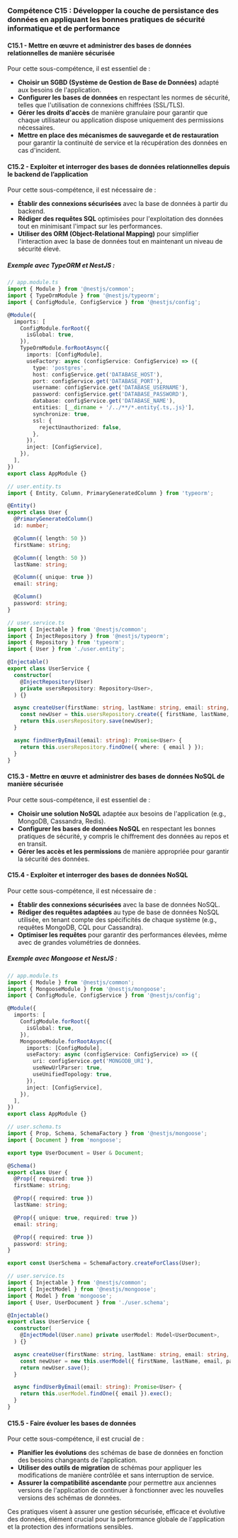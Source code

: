 ### Compétence C15 : Développer la couche de persistance des données en appliquant les bonnes pratiques de sécurité informatique et de performance

#### C15.1 - Mettre en œuvre et administrer des bases de données relationnelles de manière sécurisée
Pour cette sous-compétence, il est essentiel de :
- **Choisir un SGBD (Système de Gestion de Base de Données)** adapté aux besoins de l'application.
- **Configurer les bases de données** en respectant les normes de sécurité, telles que l'utilisation de connexions chiffrées (SSL/TLS).
- **Gérer les droits d'accès** de manière granulaire pour garantir que chaque utilisateur ou application dispose uniquement des permissions nécessaires.
- **Mettre en place des mécanismes de sauvegarde et de restauration** pour garantir la continuité de service et la récupération des données en cas d'incident.

#### C15.2 - Exploiter et interroger des bases de données relationnelles depuis le backend de l’application
Pour cette sous-compétence, il est nécessaire de :
- **Établir des connexions sécurisées** avec la base de données à partir du backend.
- **Rédiger des requêtes SQL** optimisées pour l'exploitation des données tout en minimisant l'impact sur les performances.
- **Utiliser des ORM (Object-Relational Mapping)** pour simplifier l'interaction avec la base de données tout en maintenant un niveau de sécurité élevé.

##### Exemple avec TypeORM et NestJS :

```typescript
// app.module.ts
import { Module } from '@nestjs/common';
import { TypeOrmModule } from '@nestjs/typeorm';
import { ConfigModule, ConfigService } from '@nestjs/config';

@Module({
  imports: [
    ConfigModule.forRoot({
      isGlobal: true,
    }),
    TypeOrmModule.forRootAsync({
      imports: [ConfigModule],
      useFactory: async (configService: ConfigService) => ({
        type: 'postgres',
        host: configService.get('DATABASE_HOST'),
        port: configService.get('DATABASE_PORT'),
        username: configService.get('DATABASE_USERNAME'),
        password: configService.get('DATABASE_PASSWORD'),
        database: configService.get('DATABASE_NAME'),
        entities: [__dirname + '/../**/*.entity{.ts,.js}'],
        synchronize: true,
        ssl: {
          rejectUnauthorized: false,
        },
      }),
      inject: [ConfigService],
    }),
  ],
})
export class AppModule {}
```

```typescript
// user.entity.ts
import { Entity, Column, PrimaryGeneratedColumn } from 'typeorm';

@Entity()
export class User {
  @PrimaryGeneratedColumn()
  id: number;

  @Column({ length: 50 })
  firstName: string;

  @Column({ length: 50 })
  lastName: string;

  @Column({ unique: true })
  email: string;

  @Column()
  password: string;
}
```

```typescript
// user.service.ts
import { Injectable } from '@nestjs/common';
import { InjectRepository } from '@nestjs/typeorm';
import { Repository } from 'typeorm';
import { User } from './user.entity';

@Injectable()
export class UserService {
  constructor(
    @InjectRepository(User)
    private usersRepository: Repository<User>,
  ) {}

  async createUser(firstName: string, lastName: string, email: string, password: string): Promise<User> {
    const newUser = this.usersRepository.create({ firstName, lastName, email, password });
    return this.usersRepository.save(newUser);
  }

  async findUserByEmail(email: string): Promise<User> {
    return this.usersRepository.findOne({ where: { email } });
  }
}
```

#### C15.3 - Mettre en œuvre et administrer des bases de données NoSQL de manière sécurisée
Pour cette sous-compétence, il est essentiel de :
- **Choisir une solution NoSQL** adaptée aux besoins de l'application (e.g., MongoDB, Cassandra, Redis).
- **Configurer les bases de données NoSQL** en respectant les bonnes pratiques de sécurité, y compris le chiffrement des données au repos et en transit.
- **Gérer les accès et les permissions** de manière appropriée pour garantir la sécurité des données.

#### C15.4 - Exploiter et interroger des bases de données NoSQL
Pour cette sous-compétence, il est nécessaire de :
- **Établir des connexions sécurisées** avec la base de données NoSQL.
- **Rédiger des requêtes adaptées** au type de base de données NoSQL utilisée, en tenant compte des spécificités de chaque système (e.g., requêtes MongoDB, CQL pour Cassandra).
- **Optimiser les requêtes** pour garantir des performances élevées, même avec de grandes volumétries de données.

##### Exemple avec Mongoose et NestJS :

```typescript
// app.module.ts
import { Module } from '@nestjs/common';
import { MongooseModule } from '@nestjs/mongoose';
import { ConfigModule, ConfigService } from '@nestjs/config';

@Module({
  imports: [
    ConfigModule.forRoot({
      isGlobal: true,
    }),
    MongooseModule.forRootAsync({
      imports: [ConfigModule],
      useFactory: async (configService: ConfigService) => ({
        uri: configService.get('MONGODB_URI'),
        useNewUrlParser: true,
        useUnifiedTopology: true,
      }),
      inject: [ConfigService],
    }),
  ],
})
export class AppModule {}
```

```typescript
// user.schema.ts
import { Prop, Schema, SchemaFactory } from '@nestjs/mongoose';
import { Document } from 'mongoose';

export type UserDocument = User & Document;

@Schema()
export class User {
  @Prop({ required: true })
  firstName: string;

  @Prop({ required: true })
  lastName: string;

  @Prop({ unique: true, required: true })
  email: string;

  @Prop({ required: true })
  password: string;
}

export const UserSchema = SchemaFactory.createForClass(User);
```

```typescript
// user.service.ts
import { Injectable } from '@nestjs/common';
import { InjectModel } from '@nestjs/mongoose';
import { Model } from 'mongoose';
import { User, UserDocument } from './user.schema';

@Injectable()
export class UserService {
  constructor(
    @InjectModel(User.name) private userModel: Model<UserDocument>,
  ) {}

  async createUser(firstName: string, lastName: string, email: string, password: string): Promise<User> {
    const newUser = new this.userModel({ firstName, lastName, email, password });
    return newUser.save();
  }

  async findUserByEmail(email: string): Promise<User> {
    return this.userModel.findOne({ email }).exec();
  }
}
```

#### C15.5 - Faire évoluer les bases de données
Pour cette sous-compétence, il est crucial de :
- **Planifier les évolutions** des schémas de base de données en fonction des besoins changeants de l'application.
- **Utiliser des outils de migration** de schémas pour appliquer les modifications de manière contrôlée et sans interruption de service.
- **Assurer la compatibilité ascendante** pour permettre aux anciennes versions de l'application de continuer à fonctionner avec les nouvelles versions des schémas de données.

Ces pratiques visent à assurer une gestion sécurisée, efficace et évolutive des données, élément crucial pour la performance globale de l'application et la protection des informations sensibles.
